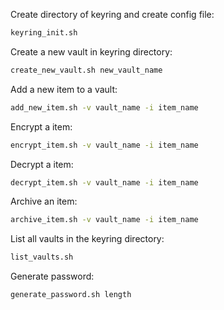 Create directory of keyring and create config file:
```bash
keyring_init.sh
```

Create a new vault in keyring directory:
```bash
create_new_vault.sh new_vault_name
```

Add a new item to a vault:
```bash
add_new_item.sh -v vault_name -i item_name
```

Encrypt a item:
```bash
encrypt_item.sh -v vault_name -i item_name
```

Decrypt a item:
```bash
decrypt_item.sh -v vault_name -i item_name
```

Archive an item:
```bash
archive_item.sh -v vault_name -i item_name
```

List all vaults in the keyring directory:
```bash
list_vaults.sh
```

Generate password:
```bash
generate_password.sh length
```
